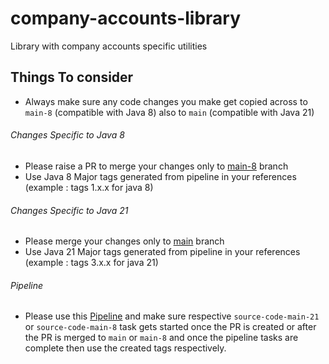 # company-accounts-library
Library with company accounts specific utilities

Things To consider
--

+ Always make sure any code changes you make get copied across to `main-8` (compatible with Java 8) also to `main` (compatible with Java 21)

###### Changes Specific to Java 8

+ Please raise a PR to merge your changes only to [main-8](https://github.com/companieshouse/company-accounts-library/tree/main-8) branch
+ Use Java 8 Major tags generated from pipeline in your references (example : tags 1.x.x for java 8)

###### Changes Specific to Java 21

+ Please merge your changes only to [main](https://github.com/companieshouse/company-accounts-library) branch
+ Use Java 21 Major tags generated from pipeline in your references (example : tags 3.x.x for java 21)

###### Pipeline

+ Please use this [Pipeline](https://ci-platform.companieshouse.gov.uk/teams/team-development/pipelines/company-accounts-library) and make sure respective `source-code-main-21` or `source-code-main-8` task gets started once the PR is created or after the PR is merged to `main` or `main-8` and once the pipeline tasks are complete then use the created tags respectively.
